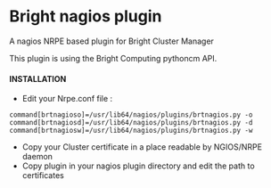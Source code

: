 # Bright nagios plugin
A nagios NRPE based plugin for Bright Cluster Manager

This plugin is using the Bright Computing pythoncm API.

#### INSTALLATION ####
  * Edit your Nrpe.conf file :
```
command[brtnagioso]=/usr/lib64/nagios/plugins/brtnagios.py -o
command[brtnagiosd]=/usr/lib64/nagios/plugins/brtnagios.py -d
command[brtnagiosw]=/usr/lib64/nagios/plugins/brtnagios.py -w
```

  * Copy your Cluster certificate in a place readable by NGIOS/NRPE daemon
  * Copy plugin in your nagios plugin directory and edit the path to certificates
